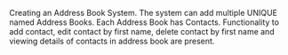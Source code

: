 Creating an Address Book System. The system can add multiple UNIQUE named Address Books.
Each Address Book has Contacts. Functionality to add contact, edit contact by first name, delete contact by first name and viewing details of contacts in address book are present.